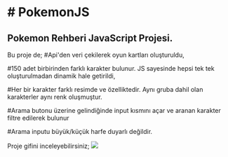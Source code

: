 <h1> # PokemonJS   </h1> 
<h2>  Pokemon Rehberi JavaScript Projesi.  </h2> 

Bu proje de; #Api'den veri çekilerek oyun kartları oluşturuldu,

#150 adet birbirinden farklı karakter bulunur. JS sayesinde hepsi tek tek oluşturulmadan dinamik hale getirildi,

#Her bir karakter farklı resimde ve özelliktedir. Aynı gruba dahil olan karakterler aynı renk oluşmuştur.

#Arama butonu üzerine gelindiğinde input kısmını açar ve aranan karakter filtre edilerek bulunur

#Arama inputu büyük/küçük harfe duyarlı değildir.

Proje gifini inceleyebilirsiniz;
<img src="pokemon-ekrankaydi.gif">
